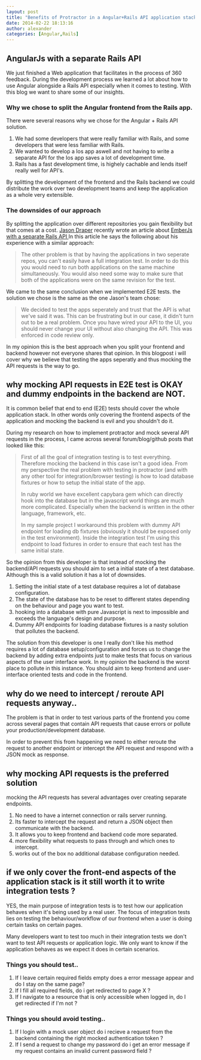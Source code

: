 ```yaml
---
layout: post
title: "Benefits of Protractor in a Angular+Rails API application stack"
date: 2014-02-22 18:13:16
author: alexander
categories: [Angular,Rails]
---
```


## AngularJs with a separate Rails API
We just finished a Web application that facilitates in the process of 360
feedback. During the development process we learned a lot about how to use
Angular alongside a Rails API especially when it comes to testing.
With this blog we want to share some of our insights.

### Why we chose to split the Angular frontend from the Rails app.
There were several reasons why we chose for the Angular + Rails API solution.

1. We had some developers that were really familiar with Rails, and some
   developers that were less familiar with Rails.
2. We wanted to develop a Ios app aswell and not having to write a separate API
   for the Ios app saves a lot of development time.
3. Rails has a fast development time, is highely cachable and lends itself
   really well for API's.

By splitting the development of the frontend and the Rails backend we could
distribute the work over two development teams and keep the application as a
whole very extensible.

### The downsides of our approach
By splitting the application over different repositories you gain flexibility
but that comes at a cost. <a href="https://twitter.com/drapergeek">Jason
Draper</a> recently wrote an article about
<a href="http://robots.thoughtbot.com/emberjs-with-a-separate-rails-api">
EmberJs with a separate Rails API
</a>
In this article he says the following about his experience with a similar
approach:
>The other problem is that by having the applications in two seperate repos, you
>can't easily have a full integration test. In order to do this you would need
>to run both applications on the same machine simultaneously. You would also
>need some way to make sure that both of the applications were on the same
>revision for the test.

We came to the same conclusion when we implemented E2E tests. the solution we
chose is the same as the one Jason's team chose:

>We decided to test the apps seperately and trust that the API is what we've
>said it was. This can be frustrating but in our case, it didn't turn out to be
>a real problem. Once you have wired your API to the UI, you should never change
>your UI without also changing the API. This was enforced in code review only.

In my opinion this is the best approach when you split your frontend and backend
however not everyone shares that opinion. In this blogpost i will cover why we
believe that testing the apps seperatly and thus mocking the API requests is the
way to go.

## why mocking API requests in E2E test is OKAY and dummy endpoints in the backend are NOT.
It is common belief that end to end (E2E) tests should cover the whole application stack. In other words only covering the frontend aspects of the
application and mocking the backend is evil and you shouldn't do it.

During my research on how to implement protractor and mock several API requests in the process,
I came across several forum/blog/github posts that looked like this:

>First of all the goal of integration testing is to test everything. Therefore mocking the backend in this case isn't a good idea.
>From my perspective the real problem with testing in protractor (and with any other tool for integration/browser testing)
>is how to load database fixtures or how to setup the initial state of the app.
>
>In ruby world we have excellent capybara gem which can directly hook into the database but in the javascript world things are much more complicated.
>Especially when the backend is written in the other language, framework, etc.
>
>In my sample project I workaround this problem with dummy API endpoint for loading db fixtures
>(obviously it should be exposed only in the test environment).
>Inside the integration test I'm using this endpoint to load fixtures in order to ensure that each test has the same initial state.

So the opinion from this developer is that instead of mocking the backend/API requests you should aim to set a initial state of a test database.
Although this is a valid solution it has a lot of downsides.

1. Setting the initial state of a test database requires a lot of database configuration.
2. The state of the database has to be reset to different states depending on the behaviour and page you want to test.
3. hooking into a database with pure Javascript is next to impossible and exceeds the language's design and purpose.
4. Dummy API endpoints for loading database fixtures is a nasty solution that pollutes the backend.

The solution from this developer is one I really don't like his method requires a lot of database setup/configuration and forces us to change the
backend by adding extra endpoints just to make tests that focus on various aspects of the user interface work. In my opinion the backend is the worst
place to pollute in this instance. You should aim to keep frontend and user-interface oriented tests and code in the frontend.

## why do we need to intercept / reroute API requests anyway..
The problem is that in order to test various parts of the frontend you come across several pages that contain API requests that cause errors or
pollute your production/development database.

In order to prevent this from happening we need to either reroute the request to another endpoint or intercept the API request and respond with a JSON
mock as response.

## why mocking API requests is the preferred solution
mocking the API requests has several advantages over creating separate endpoints.
1. No need to have a internet connection or rails server running.
2. Its faster to intercept the request and return a JSON object then communicate with the backend.
3. It allows you to keep frontend and backend code more separated.
4. more flexibility what requests to pass through and which ones to intercept.
5. works out of the box no additional database configuration needed.

## if we only cover the front-end aspects of the application stack is it still worth it to write integration tests ?
YES, the main purpose of integration tests is to test how our application behaves when it's being used by a real user. The focus of integration tests lies on testing
the behaviour/workflow of our frontend when a user is doing certain tasks on certain pages.

Many developers want to test too much in their integration tests we don't want to test API requests or application logic.
We only want to know if the application behaves as we expect it does in certain scenarios.

### Things you should test..
1. If I leave certain required fields empty does a error message appear and do I stay on the same page?
2. If I fill all required fields, do i get redirected to page X ?
3. If I navigate to a resource that is only accessible when logged in, do I get redirected if I'm not ?
 
### Things you should avoid testing..
1. If I login with a mock user object do i recieve a request from the backend containing the right mocked authentication token ?
2. If I send a request to change my password do i get an error message if my request contains an invalid current password field ?
